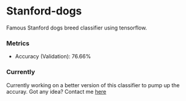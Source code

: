 # Stanford-dogs
Famous Stanford dogs breed classifier using tensorflow.
### Metrics
- Accuracy (Validation): 76.66%
### Currently
Currently working on a better version of this classifier to pump up the accuray. Got any idea? Contact me [here](https://www.iamroyakash.com/contact)
